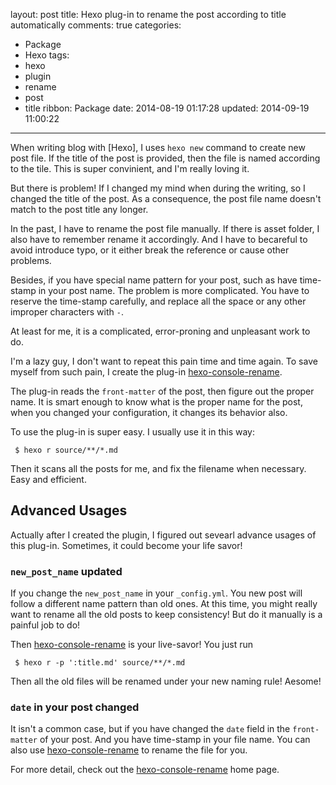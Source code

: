 layout: post
title: Hexo plug-in to rename the post according to title automatically
comments: true
categories:
  - Package
  - Hexo
tags:
  - hexo
  - plugin
  - rename
  - post
  - title
ribbon: Package
date: 2014-08-19 01:17:28
updated: 2014-09-19 11:00:22
---

When writing blog with [Hexo], I uses `hexo new` command to create new post file. If the title of the post is provided, then the file is named according to the tile. This is super convinient, and I'm really loving it.

But there is problem! If I changed my mind when during the writing, so I changed the title of the post. As a consequence, the post file name doesn't match to the post title any longer.

In the past, I have to rename the post file manually. If there is asset folder, I also have to remember rename it accordingly. And I have to becareful to avoid introduce typo, or it either break the reference or cause other problems.

Besides, if you have special name pattern for your post, such as have time-stamp in your post name. The problem is more complicated. You have to reserve the time-stamp carefully, and replace all the space or any other improper characters with `-`.

At least for me, it is a complicated, error-proning and unpleasant work to do.

I'm a lazy guy, I don't want to repeat this pain time and time again. To save myself from such pain, I create the plug-in [hexo-console-rename].

The plug-in reads the `front-matter` of the post, then figure out the proper name. It is smart enough to know what is the proper name for the post, when you changed your configuration, it changes its behavior also.

To use the plug-in is super easy. I usually use it in this way:

```shell
 $ hexo r source/**/*.md
```
Then it scans all the posts for me, and fix the filename when necessary. Easy and efficient.

## Advanced Usages

Actually after I created the plugin, I figured out sevearl advance usages of this plug-in. Sometimes, it could become your life savor!

### `new_post_name` updated

If you change the `new_post_name` in your `_config.yml`. You new post will follow a different name pattern than old ones. At this time, you might really want to rename all the old posts to keep consistency! But do it manually is a painful job to do!

Then [hexo-console-rename] is your live-savor! You just run

```shell
 $ hexo r -p ':title.md' source/**/*.md
```
Then all the old files will be renamed under your new naming rule! Aesome!

### `date` in your post changed

It isn't a common case, but if you have changed the `date` field in the `front-matter` of your post. And you have time-stamp in your file name. You can also use [hexo-console-rename] to rename the file for you.

For more detail, check out the [hexo-console-rename] home page.

[hexo-console-rename]: https://github.com/timnew/hexo-console-rename

